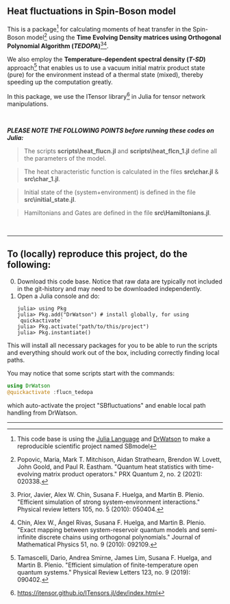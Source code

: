 ## Heat fluctuations in Spin-Boson model

This is a package[^SBmodel] for calculating moments of heat transfer in the Spin-Boson model[^PRX2020] using the **Time Evolving Density matrices using Orthogonal Polynomial Algorithm (_TEDOPA_)**[^Prior2010][^Chin2010]. 

We also employ the **Temperature-dependent spectral density (_T-SD_)** approach[^PRL2019] that enables us to use a vacuum initial matrix product state (pure) for the environment instead of a thermal state (mixed), thereby speeding up the computation greatly.

In this package, we use the ITensor library[^Itensor] in Julia for tensor network manipulations.


&nbsp;

***PLEASE NOTE THE FOLLOWING POINTS before running these codes on Julia:***

> The scripts **scripts\heat_flucn.jl** and **scripts\heat_flcn_1.jl** define all the parameters of the model.

> The heat characteristic function is calculated in the files **src\char.jl** & **src\char_1.jl**.

> Initial state of the (system+environment) is defined in the file **src\initial_state.jl**.

> Hamiltonians and Gates are defined in the file **src\Hamiltonians.jl**.



&nbsp;
&NewLine;

**************************************************************************
[^SBmodel]: This code base is using the [Julia Language](https://julialang.org/) and 
[DrWatson](https://juliadynamics.github.io/DrWatson.jl/stable/) to make 
a reproducible scientific project named SBmodel


[^PRX2020]: Popovic, Maria, Mark T. Mitchison, Aidan Strathearn, Brendon W. Lovett, John Goold, and Paul R. Eastham. "Quantum heat statistics with time-evolving matrix product operators." PRX Quantum 2, no. 2 (2021): 020338.

[^Prior2010]: Prior, Javier, Alex W. Chin, Susana F. Huelga, and Martin B. Plenio. "Efficient simulation of strong system-environment interactions." Physical review letters 105, no. 5 (2010): 050404.

[^Chin2010]: Chin, Alex W., Ángel Rivas, Susana F. Huelga, and Martin B. Plenio. "Exact mapping between system-reservoir quantum models and semi-infinite discrete chains using orthogonal polynomials." Journal of Mathematical Physics 51, no. 9 (2010): 092109.


[^PRL2019]: Tamascelli, Dario, Andrea Smirne, James Lim, Susana F. Huelga, and Martin B. Plenio. "Efficient simulation of finite-temperature open quantum systems." Physical Review Letters 123, no. 9 (2019): 090402.

[^Itensor]: https://itensor.github.io/ITensors.jl/dev/index.html

## To (locally) reproduce this project, do the following:

0. Download this code base. Notice that raw data are typically not included in the
   git-history and may need to be downloaded independently.
1. Open a Julia console and do:
   ```
   julia> using Pkg
   julia> Pkg.add("DrWatson") # install globally, for using `quickactivate`
   julia> Pkg.activate("path/to/this/project")
   julia> Pkg.instantiate()
   ```

This will install all necessary packages for you to be able to run the scripts and
everything should work out of the box, including correctly finding local paths.


You may notice that some scripts start with the commands:
```julia
using DrWatson
@quickactivate :flucn_tedopa
```
which auto-activate the project "SBfluctuations" and enable local path handling from DrWatson.
*****************************************************************************
